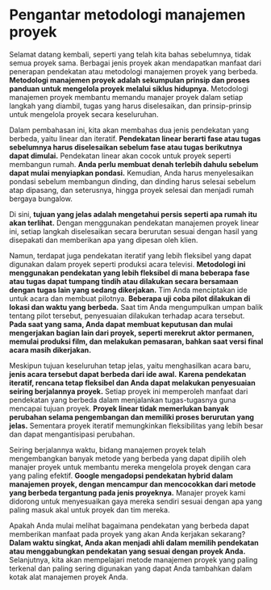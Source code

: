 # Pengantar metodologi manajemen proyek

Selamat datang kembali, seperti yang telah kita bahas sebelumnya, tidak semua proyek sama. Berbagai jenis proyek akan mendapatkan manfaat dari penerapan pendekatan atau metodologi manajemen proyek yang berbeda. **Metodologi manajemen proyek adalah sekumpulan prinsip dan proses panduan untuk mengelola proyek melalui siklus hidupnya.** Metodologi manajemen proyek membantu memandu manajer proyek dalam setiap langkah yang diambil, tugas yang harus diselesaikan, dan prinsip-prinsip untuk mengelola proyek secara keseluruhan. 

Dalam pembahasan ini, kita akan membahas dua jenis pendekatan yang berbeda, yaitu linear dan iteratif. **Pendekatan linear berarti fase atau tugas sebelumnya harus diselesaikan sebelum fase atau tugas berikutnya dapat dimulai.** Pendekatan linear akan cocok untuk proyek seperti membangun rumah. **Anda perlu membuat denah terlebih dahulu sebelum dapat mulai menyiapkan pondasi.** Kemudian, Anda harus menyelesaikan pondasi sebelum membangun dinding, dan dinding harus selesai sebelum atap dipasang, dan seterusnya, hingga proyek selesai dan menjadi rumah bergaya bungalow. 

Di sini, **tujuan yang jelas adalah mengetahui persis seperti apa rumah itu akan terlihat.** Dengan menggunakan pendekatan manajemen proyek linear ini, setiap langkah diselesaikan secara berurutan sesuai dengan hasil yang disepakati dan memberikan apa yang dipesan oleh klien. 

Namun, terdapat juga pendekatan iteratif yang lebih fleksibel yang dapat digunakan dalam proyek seperti produksi acara televisi. **Metodologi ini menggunakan pendekatan yang lebih fleksibel di mana beberapa fase atau tugas dapat tumpang tindih atau dilakukan secara bersamaan dengan tugas lain yang sedang dikerjakan.** Tim Anda menciptakan ide untuk acara dan membuat pilotnya. **Beberapa uji coba pilot dilakukan di lokasi dan waktu yang berbeda.** Saat tim Anda mengumpulkan umpan balik tentang pilot tersebut, penyesuaian dilakukan terhadap acara tersebut. **Pada saat yang sama, Anda dapat membuat keputusan dan mulai mengerjakan bagian lain dari proyek, seperti merekrut aktor permanen, memulai produksi film, dan melakukan pemasaran, bahkan saat versi final acara masih dikerjakan.**

Meskipun tujuan keseluruhan tetap jelas, yaitu menghasilkan acara baru, **jenis acara tersebut dapat berbeda dari ide awal.** **Karena pendekatan iteratif, rencana tetap fleksibel dan Anda dapat melakukan penyesuaian seiring berjalannya proyek.** Setiap proyek ini memperoleh manfaat dari pendekatan yang berbeda dalam menjalankan tugas-tugasnya guna mencapai tujuan proyek. **Proyek linear tidak memerlukan banyak perubahan selama pengembangan dan memiliki proses berurutan yang jelas.** Sementara proyek iteratif memungkinkan fleksibilitas yang lebih besar dan dapat mengantisipasi perubahan. 

Seiring berjalannya waktu, bidang manajemen proyek telah mengembangkan banyak metode yang berbeda yang dapat dipilih oleh manajer proyek untuk membantu mereka mengelola proyek dengan cara yang paling efektif. **Google mengadopsi pendekatan hybrid dalam manajemen proyek, dengan mencampur dan mencocokkan dari metode yang berbeda tergantung pada jenis proyeknya.** Manajer proyek kami didorong untuk menyesuaikan gaya mereka sendiri sesuai dengan apa yang paling masuk akal untuk proyek dan tim mereka. 

Apakah Anda mulai melihat bagaimana pendekatan yang berbeda dapat memberikan manfaat pada proyek yang akan Anda kerjakan sekarang? **Dalam waktu singkat, Anda akan menjadi ahli dalam memilih pendekatan atau menggabungkan pendekatan yang sesuai dengan proyek Anda.** Selanjutnya, kita akan mempelajari metode manajemen proyek yang paling terkenal dan paling sering digunakan yang dapat Anda tambahkan dalam kotak alat manajemen proyek Anda.